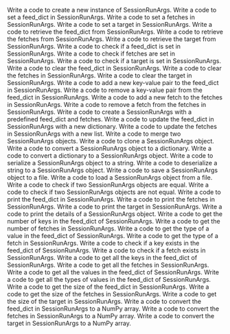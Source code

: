 Write a code to create a new instance of SessionRunArgs.
Write a code to set a feed_dict in SessionRunArgs.
Write a code to set a fetches in SessionRunArgs.
Write a code to set a target in SessionRunArgs.
Write a code to retrieve the feed_dict from SessionRunArgs.
Write a code to retrieve the fetches from SessionRunArgs.
Write a code to retrieve the target from SessionRunArgs.
Write a code to check if a feed_dict is set in SessionRunArgs.
Write a code to check if fetches are set in SessionRunArgs.
Write a code to check if a target is set in SessionRunArgs.
Write a code to clear the feed_dict in SessionRunArgs.
Write a code to clear the fetches in SessionRunArgs.
Write a code to clear the target in SessionRunArgs.
Write a code to add a new key-value pair to the feed_dict in SessionRunArgs.
Write a code to remove a key-value pair from the feed_dict in SessionRunArgs.
Write a code to add a new fetch to the fetches in SessionRunArgs.
Write a code to remove a fetch from the fetches in SessionRunArgs.
Write a code to create a SessionRunArgs with a predefined feed_dict and fetches.
Write a code to update the feed_dict in SessionRunArgs with a new dictionary.
Write a code to update the fetches in SessionRunArgs with a new list.
Write a code to merge two SessionRunArgs objects.
Write a code to clone a SessionRunArgs object.
Write a code to convert a SessionRunArgs object to a dictionary.
Write a code to convert a dictionary to a SessionRunArgs object.
Write a code to serialize a SessionRunArgs object to a string.
Write a code to deserialize a string to a SessionRunArgs object.
Write a code to save a SessionRunArgs object to a file.
Write a code to load a SessionRunArgs object from a file.
Write a code to check if two SessionRunArgs objects are equal.
Write a code to check if two SessionRunArgs objects are not equal.
Write a code to print the feed_dict in SessionRunArgs.
Write a code to print the fetches in SessionRunArgs.
Write a code to print the target in SessionRunArgs.
Write a code to print the details of a SessionRunArgs object.
Write a code to get the number of keys in the feed_dict of SessionRunArgs.
Write a code to get the number of fetches in SessionRunArgs.
Write a code to get the type of a value in the feed_dict of SessionRunArgs.
Write a code to get the type of a fetch in SessionRunArgs.
Write a code to check if a key exists in the feed_dict of SessionRunArgs.
Write a code to check if a fetch exists in SessionRunArgs.
Write a code to get all the keys in the feed_dict of SessionRunArgs.
Write a code to get all the fetches in SessionRunArgs.
Write a code to get all the values in the feed_dict of SessionRunArgs.
Write a code to get all the types of values in the feed_dict of SessionRunArgs.
Write a code to get the size of the feed_dict in SessionRunArgs.
Write a code to get the size of the fetches in SessionRunArgs.
Write a code to get the size of the target in SessionRunArgs.
Write a code to convert the feed_dict in SessionRunArgs to a NumPy array.
Write a code to convert the fetches in SessionRunArgs to a NumPy array.
Write a code to convert the target in SessionRunArgs to a NumPy array.